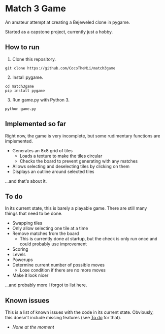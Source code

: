 # Match 3 Game
An amateur attempt at creating a Bejeweled clone in pygame.

Started as a capstone project, currently just a hobby.

## How to run
1. Clone this repository.
```
git clone https://github.com/CocoTheMii/match3game
```
2. Install pygame.
```
cd match3game
pip install pygame
```
3. Run game.py with Python 3.
```
python game.py
```

## Implemented so far
Right now, the game is very incomplete, but some rudimentary functions are implemented.

* Generates an 8x8 grid of tiles
  * Loads a texture to make the tiles circular
  * Checks the board to prevent generating with any matches
* Allows selecting and deselecting tiles by clicking on them
* Displays an outline around selected tiles

...and that's about it.

## To do
In its current state, this is barely a playable game. There are still many things that need to be done.

* Swapping tiles
* Only allow selecting one tile at a time
* Remove matches from the board
  * This is currently done at startup, but the check is only run once and could probably use improvement
* Scoring
* Levels
* Powerups
* Determine current number of possible moves
  * Lose condition if there are no more moves
* Make it look nicer

...and probably more I forgot to list here.

## Known issues
This is a list of known issues with the code in its current state. Obviously, this doesn't include missing features (see [To do](#to-do) for that).

* *None at the moment*